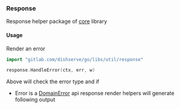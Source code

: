 ### Response

Response helper package of [core](https://gitlab.com/dishserve/go/libs/util/util) library

#### Usage

Render an error

```go
import "gitlab.com/dishserve/go/libs/util/response"

response.HandleError(ctx, err, w)

```
Above will check the error type and if 
- Error is a [DomainError]() api response render helpers will generate following output

```json
    
```


